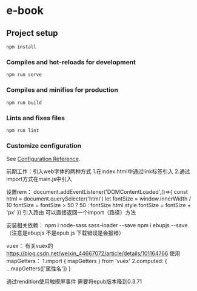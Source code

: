 # e-book

## Project setup
```
npm install
```

### Compiles and hot-reloads for development
```
npm run serve
```

### Compiles and minifies for production
```
npm run build
```

### Lints and fixes files
```
npm run lint
```

### Customize configuration
See [Configuration Reference](https://cli.vuejs.org/config/).

前期工作：引入web字体的两种方式 
1.在index.html中通过link标签引入 
2.通过import方式在main.js中引入

设置rem：
document.addEventListener('DOMContentLoaded',()=>{
    const html = document.querySelecter('html')
    let fontSize = window.innerWidth / 10
    fontSize = fontSize > 50 ? 50 : fontSize 
    html.style.fontSize = fontSize + 'px' 
})
引入路由 可以直接返回一个import（路径）方法

安装相关依赖：
npm i node-sass sass-loader --save
npm i ebupjs --save （注意是ebupjs 不是epub.js 下载错误是会报错）

vuex：
有关vuex的 https://blog.csdn.net/weixin_44667072/article/details/101164766
使用mapGetters：
1.import { mapGetters } from 'vuex'
2.computed: {
    ...mapGetters(['属性名'])
}

通过rendition使用触摸屏事件 需要将epub版本降到0.3.71

